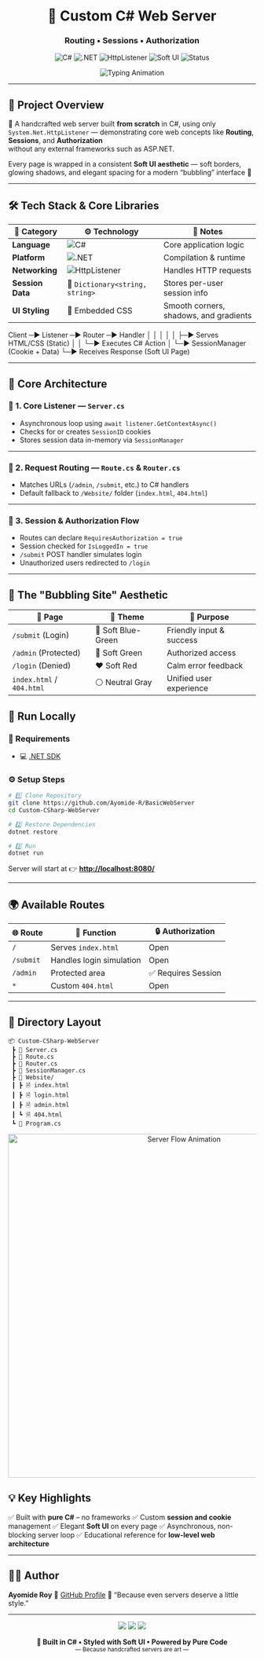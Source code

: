 <h1 align="center">🫧 Custom C# Web Server</h1>
<h3 align="center">Routing • Sessions • Authorization</h3>

<p align="center">
  <img src="https://img.shields.io/badge/C%23-239120?style=for-the-badge&logo=csharp&logoColor=white" alt="C#" />
  <img src="https://img.shields.io/badge/.NET-512BD4?style=for-the-badge&logo=dotnet&logoColor=white" alt=".NET" />
  <img src="https://img.shields.io/badge/HttpListener-008080?style=for-the-badge&logo=serverless&logoColor=white" alt="HttpListener" />
  <img src="https://img.shields.io/badge/Soft%20UI%20Theme-00bfa6?style=for-the-badge&logo=css3&logoColor=white" alt="Soft UI" />
  <img src="https://img.shields.io/badge/Status-Online-success?style=for-the-badge&logo=githubactions&logoColor=white" alt="Status" />
</p>

<p align="center">
  <img src="https://readme-typing-svg.herokuapp.com?font=Fira+Code&pause=1000&color=22D3EE&center=true&vCenter=true&width=600&lines=Low-Level+Custom+Web+Server+in+C%23;Routing+%7C+Sessions+%7C+Authorization;Built+on+.NET+HttpListener;Soft+UI+Bubble+Theme+%F0%9F%8C%88" alt="Typing Animation" />
</p>

---

## 📖 **Project Overview**

 🧩 A handcrafted web server built **from scratch** in C#, using only  
 `System.Net.HttpListener` — demonstrating core web concepts like **Routing**, **Sessions**, and **Authorization**  
 without any external frameworks such as ASP.NET.

Every page is wrapped in a consistent **Soft UI aesthetic** — soft borders, glowing shadows, and elegant spacing for a modern “bubbling” interface 💫

---

## 🛠️ **Tech Stack & Core Libraries**

| 🔧 Category | ⚙️ Technology | 🧾 Notes |
|--------------|---------------|----------|
| **Language** | ![C#](https://img.shields.io/badge/C%23-239120?style=flat&logo=csharp&logoColor=white) | Core application logic |
| **Platform** | ![.NET](https://img.shields.io/badge/.NET-512BD4?style=flat&logo=dotnet&logoColor=white) | Compilation & runtime |
| **Networking** | ![HttpListener](https://img.shields.io/badge/System.Net.HttpListener-008080?style=flat&logo=serverless&logoColor=white) | Handles HTTP requests |
| **Session Data** | 🧠 `Dictionary<string, string>` | Stores per-user session info |
| **UI Styling** | 🎨 Embedded CSS | Smooth corners, shadows, and gradients |



Client ─▶ Listener ─▶ Router ─▶ Handler
│          │           │
│          │           ├─▶ Serves HTML/CSS (Static)
│          │           └─▶ Executes C# Action
│          └─▶ SessionManager (Cookie + Data)
└─▶ Receives Response (Soft UI Page)


---

## 🧩 **Core Architecture**

### 🧠 1. Core Listener — `Server.cs`
- Asynchronous loop using `await listener.GetContextAsync()`
- Checks for or creates `SessionID` cookies
- Stores session data in-memory via `SessionManager`

---

### 🚦 2. Request Routing — `Route.cs` & `Router.cs`
- Matches URLs (`/admin`, `/submit`, etc.) to C# handlers  
- Default fallback to `/Website/` folder (`index.html`, `404.html`)

---

### 🔐 3. Session & Authorization Flow
- Routes can declare `RequiresAuthorization = true`
- Session checked for `IsLoggedIn = true`
- `/submit` POST handler simulates login
- Unauthorized users redirected to `/login`

---

## 🎨 **The "Bubbling Site" Aesthetic**

| 🌈 Page | 💫 Theme | 🎯 Purpose |
|---------|-----------|------------|
| `/submit` (Login) | 🩵 Soft Blue-Green | Friendly input & success |
| `/admin` (Protected) | 💚 Soft Green | Authorized access |
| `/login` (Denied) | ❤️ Soft Red | Calm error feedback |
| `index.html` / `404.html` | ⚪ Neutral Gray | Unified user experience |


## 🚀 **Run Locally**

### 🔧 Requirements

* 💻 [.NET SDK](https://dotnet.microsoft.com/download)

### ⚙️ Setup Steps

```bash
# 1️⃣ Clone Repository
git clone https://github.com/Ayomide-R/BasicWebServer
cd Custom-CSharp-WebServer

# 2️⃣ Restore Dependencies
dotnet restore

# 3️⃣ Run
dotnet run
```

Server will start at 👉 **[http://localhost:8080/](http://localhost:8080/)**

---

## 🌍 **Available Routes**

| 🌐 Route  | 🧠 Function              | 🔒 Authorization   |
| --------- | ------------------------ | ------------------ |
| `/`       | Serves `index.html`      | Open               |
| `/submit` | Handles login simulation | Open               |
| `/admin`  | Protected area           | ✅ Requires Session |
| `*`       | Custom `404.html`        | Open               |

---

## 📁 **Directory Layout**

```
📦 Custom-CSharp-WebServer
 ┣ 📜 Server.cs
 ┣ 📜 Route.cs
 ┣ 📜 Router.cs
 ┣ 📜 SessionManager.cs
 ┣ 📂 Website/
 ┃ ┣ 🗎 index.html
 ┃ ┣ 🗎 login.html
 ┃ ┣ 🗎 admin.html
 ┃ ┗ 🗎 404.html
 ┗ 📜 Program.cs
```


<p align="center">
  <img src="https://github.com/Ayomide-R/Custom-CSharp-WebServer/assets/animation/server-flow.gif" width="700" alt="Server Flow Animation">
</p>


## 💡 **Key Highlights**

✅ Built with **pure C#** – no frameworks
✅ Custom **session and cookie** management
✅ Elegant **Soft UI** on every page
✅ Asynchronous, non-blocking server loop
✅ Educational reference for **low-level web architecture**

---

## 🧑‍💻 **Author**

**Ayomide Roy**
🔗 [GitHub Profile](https://github.com/Ayomide-R)
💬 “Because even servers deserve a little style.”

---

<p align="center">
  <img src="https://forthebadge.com/images/badges/made-with-c-sharp.svg" />
  <img src="https://forthebadge.com/images/badges/uses-dotnet.svg" />
  <img src="https://forthebadge.com/images/badges/built-with-love.svg" />
</p>

<p align="center">
  <b>🫧 Built in C# • Styled with Soft UI • Powered by Pure Code </b><br>
  <sub>— Because handcrafted servers are art —</sub>
</p>
